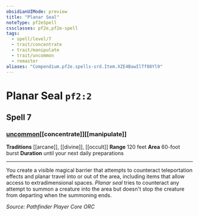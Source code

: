 ```yaml
---
obsidianUIMode: preview
title: "Planar Seal"
noteType: pf2eSpell
cssclasses: pf2e,pf2e-spell
tags:
  - spell/level/7
  - trait/concentrate
  - trait/manipulate
  - trait/uncommon
  - remaster
aliases: "Compendium.pf2e.spells-srd.Item.XZE4BawIlTf88Yl9" 
---
```

# Planar Seal  `pf2:2`  
## Spell 7
### [uncommon](uncommon "Uncommon Rarity Trait")[[concentrate]][[manipulate]]
**Traditions** [[arcane]], [[divine]], [[occult]]
**Range** 120 feet
**Area** 60-foot burst
**Duration** until your next daily preparations
* * * 
You create a visible magical barrier that attempts to counteract teleportation effects and planar travel into or out of the area, including items that allow access to extradimensional spaces. _Planar seal_ tries to counteract any attempt to summon a creature into the area but doesn't stop the creature from departing when the summoning ends.

*Source: Pathfinder Player Core*
*ORC*